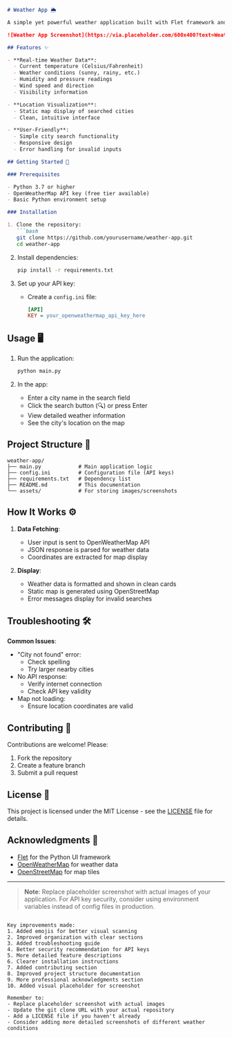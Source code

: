 

```markdown
# Weather App 🌦️

A simple yet powerful weather application built with Flet framework and OpenWeatherMap API that provides real-time weather information and location maps for any city worldwide.

![Weather App Screenshot](https://via.placeholder.com/600x400?text=Weather+App+Screenshot)

## Features ✨

- **Real-time Weather Data**:
  - Current temperature (Celsius/Fahrenheit)
  - Weather conditions (sunny, rainy, etc.)
  - Humidity and pressure readings
  - Wind speed and direction
  - Visibility information

- **Location Visualization**:
  - Static map display of searched cities
  - Clean, intuitive interface

- **User-Friendly**:
  - Simple city search functionality
  - Responsive design
  - Error handling for invalid inputs

## Getting Started 🚀

### Prerequisites

- Python 3.7 or higher
- OpenWeatherMap API key (free tier available)
- Basic Python environment setup

### Installation

1. Clone the repository:
   ```bash
   git clone https://github.com/yourusername/weather-app.git
   cd weather-app
   ```

2. Install dependencies:
   ```bash
   pip install -r requirements.txt
   ```

3. Set up your API key:
   - Create a `config.ini` file:
     ```ini
     [API]
     KEY = your_openweathermap_api_key_here
     ```

## Usage 🖥️

1. Run the application:
   ```bash
   python main.py
   ```

2. In the app:
   - Enter a city name in the search field
   - Click the search button (🔍) or press Enter
   - View detailed weather information
   - See the city's location on the map

## Project Structure 📂

```
weather-app/
├── main.py            # Main application logic
├── config.ini         # Configuration file (API keys)
├── requirements.txt   # Dependency list
├── README.md          # This documentation
└── assets/            # For storing images/screenshots
```

## How It Works ⚙️

1. **Data Fetching**:
   - User input is sent to OpenWeatherMap API
   - JSON response is parsed for weather data
   - Coordinates are extracted for map display

2. **Display**:
   - Weather data is formatted and shown in clean cards
   - Static map is generated using OpenStreetMap
   - Error messages display for invalid searches

## Troubleshooting 🛠️

**Common Issues**:
- "City not found" error:
  - Check spelling
  - Try larger nearby cities
- No API response:
  - Verify internet connection
  - Check API key validity
- Map not loading:
  - Ensure location coordinates are valid

## Contributing 🤝

Contributions are welcome! Please:
1. Fork the repository
2. Create a feature branch
3. Submit a pull request

## License 📄

This project is licensed under the MIT License - see the [LICENSE](LICENSE) file for details.

## Acknowledgments 🙏

- [Flet](https://flet.dev/) for the Python UI framework
- [OpenWeatherMap](https://openweathermap.org/) for weather data
- [OpenStreetMap](https://www.openstreetmap.org/) for map tiles

---

> **Note**: Replace placeholder screenshot with actual images of your application. For API key security, consider using environment variables instead of config files in production.
```

Key improvements made:
1. Added emojis for better visual scanning
2. Improved organization with clear sections
3. Added troubleshooting guide
4. Better security recommendation for API keys
5. More detailed feature descriptions
6. Clearer installation instructions
7. Added contributing section
8. Improved project structure documentation
9. More professional acknowledgments section
10. Added visual placeholder for screenshot

Remember to:
- Replace placeholder screenshot with actual images
- Update the git clone URL with your actual repository
- Add a LICENSE file if you haven't already
- Consider adding more detailed screenshots of different weather conditions
